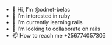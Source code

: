 - 👋 Hi, I’m @odnet-belac
- 👀 I’m interested in ruby
- 🌱 I’m currently learning rails
- 💞️ I’m looking to collaborate on rails
- 📫 How to reach me +256774057306

<!---
odnet-belac/odnet-belac is a ✨ special ✨ repository because its `README.md` (this file) appears on your GitHub profile.
You can click the Preview link to take a look at your changes.
--->
